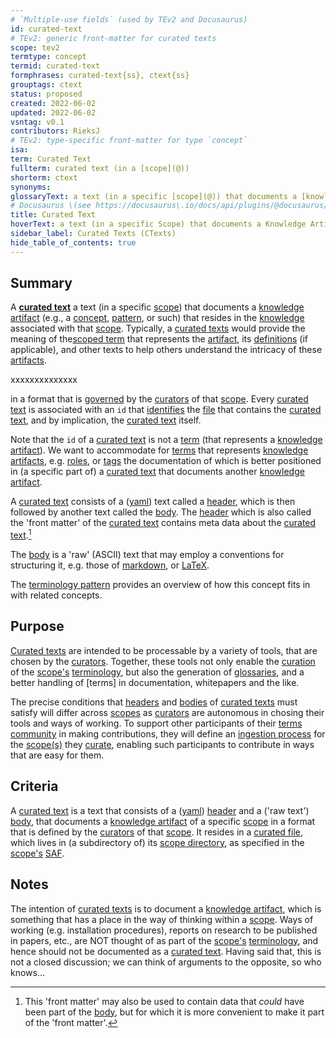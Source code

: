 ```yaml
---
# `Multiple-use fields` (used by TEv2 and Docusaurus)
id: curated-text
# TEv2: generic front-matter for curated texts
scope: tev2
termtype: concept
termid: curated-text
formphrases: curated-text{ss}, ctext{ss}
grouptags: ctext
status: proposed
created: 2022-06-02
updated: 2022-06-02
vsntag: v0.1
contributors: RieksJ
# TEv2: type-specific front-matter for type `concept`
isa:
term: Curated Text
fullterm: curated text (in a [scope](@))
shorterm: ctext
synonyms:
glossaryText: a text (in a specific [scope](@)) that documents a [knowledge artifact](@) (e.g., a [concept](@), [pattern](@), or such) that resides in the [knowledge](@) associated with that [scope](@).
# Docusaurus \(see https://docusaurus\.io/docs/api/plugins/@docusaurus/plugin-content-docs#markdown-front-matter\):
title: Curated Text
hoverText: a text (in a specific Scope) that documents a Knowledge Artifact (e.g., a Concept, Pattern, etc.) that resides in the Knowledge associated with that Scope.
sidebar_label: Curated Texts (CTexts)
hide_table_of_contents: true
---
```


## Summary

A **[curated text](@)** a text (in a specific [scope](@)) that documents a [knowledge artifact](@) (e.g., a [concept](@), [pattern](@), or such) that resides in the [knowledge](@) associated with that [scope](@). Typically, a [curated texts](@) would provide the meaning of the[scoped term](@) that represents the [artifact](@), its [definitions](@) (if applicable), and other texts to help others understand the intricacy of these [artifacts](@).

xxxxxxxxxxxxxx

in a format that is [governed](@) by the [curators](@) of that [scope](@). Every [curated text](@) is associated with an `id` that [identifies](@) the [file](curated-file@) that contains the [curated text](@), and by implication, the [curated text](@) itself.

Note that the `id` of a [curated text](@) is not a [term](@) (that represents a [knowledge artifact](@)). We want to accommodate for [terms](@) that represents [knowledge artifacts](@), e.g. [roles](@), or [tags](@) the documentation of which is better positioned in (a specific part of) a [curated text](@) that documents another [knowledge artifact](@).

A [curated text](@) consists of a ([yaml](https://yaml.org/spec/1.2.2/)) text called a [header](@), which is then followed by another text called the [body](@). The [header](@) which is also called the 'front matter' of the [curated text](@) contains meta data about the [curated text](@).[^1]

[^1]: This 'front matter' may also be used to contain data that *could* have been part of the [body](@), but for which it is more convenient to make it part of the 'front matter'.

The [body](@) is a 'raw' (ASCII) text that may employ a conventions for structuring it, e.g. those of [markdown](https://www.markdownguide.org/basic-syntax/), or [LaTeX](https://www.latex-project.org/help/documentation/usrguide.pdf).

The [terminology pattern](pattern-terminology@) provides an overview of how this concept fits in with related concepts.

## Purpose

[Curated texts](@) are intended to be processable by a variety of tools, that are chosen by the [curators](@). Together, these tools not only enable the [curation](@) of the [scope's](@) [terminology](@), but also the generation of [glossaries](@), and a better handling of [terms] in documentation, whitepapers and the like.

The precise conditions that [headers](@) and [bodies](@) of [curated texts](@) must satisfy will differ across [scopes](@) as [curators](@) are autonomous in chosing their tools and ways of working. To support other participants of their [terms community](@) in making contributions, they will define an [ingestion process](@) for the [scope(s)](@) they [curate](@), enabling such participants to contribute in ways that are easy for them.

## Criteria

A [curated text](@) is a text that consists of a ([yaml](https://yaml.org/spec/1.2.2/)) [header](@) and a ('raw text') [body](@), that documents a [knowledge artifact](@) of a specific [scope](@) in a format that is defined by the [curators](@) of that [scope](@). It resides in a [curated file](@), which lives in (a subdirectory of) its [scope directory](@), as specified in the [scope's](@) [SAF](@).

## Notes

The intention of [curated texts](@) is to document a [knowledge artifact](@), which is something that has a place in the way of thinking within a [scope](@). Ways of working (e.g. installation procedures), reports on research to be published in papers, etc., are NOT thought of as part of the [scope's](@) [terminology](@), and hence should not be documented as a [curated text](@). Having said that, this is not a closed discussion; we can think of arguments to the opposite, so who knows...